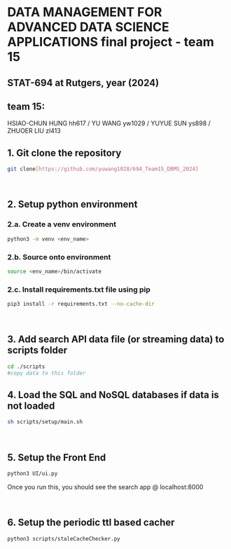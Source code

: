 # DATA MANAGEMENT FOR ADVANCED DATA SCIENCE APPLICATIONS final project - team 15

## STAT-694 at Rutgers, year (2024)
## team 15: 
HSIAO-CHUN HUNG hh617
/ YU WANG yw1029
/ YUYUE SUN ys898
/ ZHUOER LIU zl413
## 1. Git clone the repository

```bash
git clone[https://github.com/yuwang1028/694_Team15_DBMS_2024]
```

<br/>

## 2. Setup python environment

### 2.a. Create a venv environment

```bash
python3 -m venv <env_name>
```

### 2.b. Source onto environment

```bash
source <env_name>/bin/activate
```

### 2.c. Install requirements.txt file using pip

```bash
pip3 install -r requirements.txt --no-cache-dir
```

<br/>

## 3. Add search API data file (or streaming data) to scripts folder

```bash
cd ./scripts
#copy data to this folder
```

## 4. Load the SQL and NoSQL databases if data is not loaded

```bash
sh scripts/setup/main.sh
```

<br/>

## 5. Setup the Front End

```bash
python3 UI/ui.py 
```

Once you run this, you should see the search app @ localhost:8000

<br/>

## 6. Setup the periodic ttl based cacher 

```bash
python3 scripts/staleCacheChecker.py 
```

